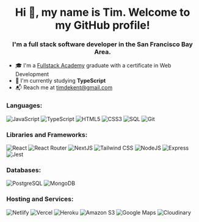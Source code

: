 <h1 align="center">Hi 👋, my name is Tim. Welcome to my GitHub profile!</h1>
<h3 align="center">I'm a full stack software developer in the San Francisco Bay Area.</h3>

- 🎓 I'm a [Fullstack Academy](https://www.fullstackacademy.com/) graduate with a certificate in Web Development
- 📓 I'm currently studying <b>TypeScript</b>
- 📬 Reach me at [timdekent@gmail.com](mailto:timdekent@gmail.com)

<h3>Languages:</h3>

![JavaScript](https://img.shields.io/badge/-JavaScript-36454F?style=for-the-badge&logo=javascript)
![TypeScript](https://img.shields.io/badge/-TypeScript-36454F?style=for-the-badge&logo=typescript)
![HTML5](https://img.shields.io/badge/-HTML5-36454F?style=for-the-badge&logo=html5)
![CSS3](https://img.shields.io/badge/-CSS3-36454F?style=for-the-badge&logo=css3)
![SQL](https://img.shields.io/badge/-SQL-36454F?style=for-the-badge)
![Git](https://img.shields.io/badge/-Git-36454F?style=for-the-badge&logo=git)

<h3>Libraries and Frameworks:</h3>

![React](https://img.shields.io/badge/-React-36454F?style=for-the-badge&logo=react)
![React Router](https://img.shields.io/badge/-ReactRouter-36454F?style=for-the-badge&logo=reactrouter)
![NextJS](https://img.shields.io/badge/-NextJS-36454F?style=for-the-badge&logo=nextdotjs)
![Tailwind CSS](https://img.shields.io/badge/-TailwindCSS-36454F?style=for-the-badge&logo=tailwindcss)
![NodeJS](https://img.shields.io/badge/-Node-36454F?style=for-the-badge&logo=nodedotjs)
![Express](https://img.shields.io/badge/-Express-36454F?style=for-the-badge&logo=express)
![Jest](https://img.shields.io/badge/-Jest-36454F?style=for-the-badge&logo=jest)

<h3>Databases:</h3>

![PostgreSQL](https://img.shields.io/badge/-PostgreSQL-36454F?style=for-the-badge&logo=postgresql)
![MongoDB](https://img.shields.io/badge/-MongoDB-36454F?style=for-the-badge&logo=mongodb)

<h3>Hosting and Services:</h3>

![Netlify](https://img.shields.io/badge/-Netlify-36454F?style=for-the-badge&logo=netlify)
![Vercel](https://img.shields.io/badge/-Vercel-36454F?style=for-the-badge&logo=vercel)
![Heroku](https://img.shields.io/badge/-Heroku-36454F?style=for-the-badge&logo=heroku)
![Amazon S3](https://img.shields.io/badge/-AmazonS3-36454F?style=for-the-badge&logo=amazons3)
![Google Maps](https://img.shields.io/badge/-GoogleMaps-36454F?style=for-the-badge&logo=googlemaps)
![Cloudinary](https://img.shields.io/badge/-Cloudinary-36454F?style=for-the-badge&logo=cloudinary)

